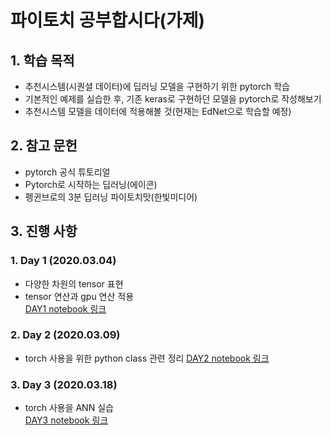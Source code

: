 # 파이토치 공부합시다(가제)
## 1. 학습 목적
- 추천시스템(시퀀셜 데이터)에 딥러닝 모델을 구현하기 위한 pytorch 학습
- 기본적인 예제를 실습한 후, 기존 keras로 구현하던 모델을 pytorch로 작성해보기
- 추천시스템 모델을 데이터에 적용해볼 것(현재는 EdNet으로 학습할 예정)
## 2. 참고 문헌
- pytorch 공식 튜토리얼
- Pytorch로 시작하는 딥러닝(에이콘)  
- 펭귄브로의 3분 딥러닝 파이토치맛(한빛미디어)  
## 3. 진행 사항
### 1. Day 1 (2020.03.04)
- 다양한 차원의 tensor 표현  
- tensor 연산과 gpu 연산 적용  
[DAY1 notebook 링크](https://github.com/gimys/pytorch_basic/blob/master/day1/DAY1.ipynb)  

### 2. Day 2 (2020.03.09)
- torch 사용을 위한 python class 관련 정리 
[DAY2 notebook 링크](https://github.com/gimys/pytorch_basic/blob/master/day2/DAY2.ipynb)  

### 3. Day 3 (2020.03.18)
- torch 사용을 ANN 실습  
[DAY3 notebook 링크](https://github.com/gimys/pytorch_basic/blob/master/day3/DAY3.ipynb)  
